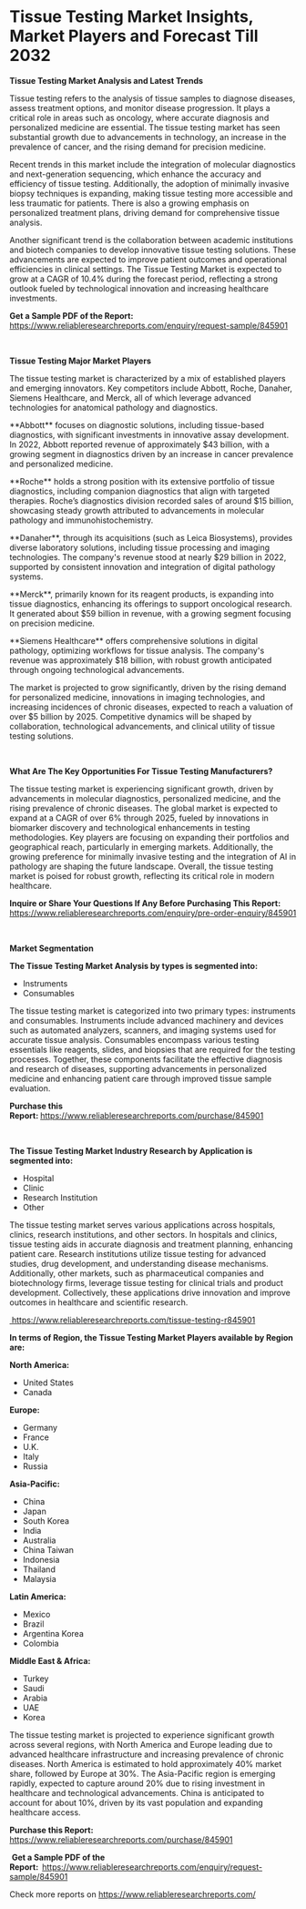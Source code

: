 <p><h1>Tissue Testing Market Insights, Market Players and Forecast Till 2032</h1></p><p><strong>Tissue Testing Market Analysis and Latest Trends</strong></p>
<p><p>Tissue testing refers to the analysis of tissue samples to diagnose diseases, assess treatment options, and monitor disease progression. It plays a critical role in areas such as oncology, where accurate diagnosis and personalized medicine are essential. The tissue testing market has seen substantial growth due to advancements in technology, an increase in the prevalence of cancer, and the rising demand for precision medicine.</p><p>Recent trends in this market include the integration of molecular diagnostics and next-generation sequencing, which enhance the accuracy and efficiency of tissue testing. Additionally, the adoption of minimally invasive biopsy techniques is expanding, making tissue testing more accessible and less traumatic for patients. There is also a growing emphasis on personalized treatment plans, driving demand for comprehensive tissue analysis.</p><p>Another significant trend is the collaboration between academic institutions and biotech companies to develop innovative tissue testing solutions. These advancements are expected to improve patient outcomes and operational efficiencies in clinical settings. The Tissue Testing Market is expected to grow at a CAGR of 10.4% during the forecast period, reflecting a strong outlook fueled by technological innovation and increasing healthcare investments.</p></p>
<p><strong>Get a Sample PDF of the Report:&nbsp;</strong> <a href="https://www.reliableresearchreports.com/enquiry/request-sample/845901?utm_campaign=2255&utm_medium=2&utm_source=Github&utm_content=ia&utm_term=04032025&utm_id=tissue-testing">https://www.reliableresearchreports.com/enquiry/request-sample/845901</a></p>
<p>&nbsp;</p>
<p><strong>Tissue Testing Major Market Players</strong></p>
<p><p>The tissue testing market is characterized by a mix of established players and emerging innovators. Key competitors include Abbott, Roche, Danaher, Siemens Healthcare, and Merck, all of which leverage advanced technologies for anatomical pathology and diagnostics.</p><p>**Abbott** focuses on diagnostic solutions, including tissue-based diagnostics, with significant investments in innovative assay development. In 2022, Abbott reported revenue of approximately $43 billion, with a growing segment in diagnostics driven by an increase in cancer prevalence and personalized medicine.</p><p>**Roche** holds a strong position with its extensive portfolio of tissue diagnostics, including companion diagnostics that align with targeted therapies. Roche’s diagnostics division recorded sales of around $15 billion, showcasing steady growth attributed to advancements in molecular pathology and immunohistochemistry.</p><p>**Danaher**, through its acquisitions (such as Leica Biosystems), provides diverse laboratory solutions, including tissue processing and imaging technologies. The company's revenue stood at nearly $29 billion in 2022, supported by consistent innovation and integration of digital pathology systems.</p><p>**Merck**, primarily known for its reagent products, is expanding into tissue diagnostics, enhancing its offerings to support oncological research. It generated about $59 billion in revenue, with a growing segment focusing on precision medicine.</p><p>**Siemens Healthcare** offers comprehensive solutions in digital pathology, optimizing workflows for tissue analysis. The company's revenue was approximately $18 billion, with robust growth anticipated through ongoing technological advancements. </p><p>The market is projected to grow significantly, driven by the rising demand for personalized medicine, innovations in imaging technologies, and increasing incidences of chronic diseases, expected to reach a valuation of over $5 billion by 2025. Competitive dynamics will be shaped by collaboration, technological advancements, and clinical utility of tissue testing solutions.</p></p>
<p>&nbsp;</p>
<p><strong>What Are The Key Opportunities For Tissue Testing Manufacturers?</strong></p>
<p><p>The tissue testing market is experiencing significant growth, driven by advancements in molecular diagnostics, personalized medicine, and the rising prevalence of chronic diseases. The global market is expected to expand at a CAGR of over 6% through 2025, fueled by innovations in biomarker discovery and technological enhancements in testing methodologies. Key players are focusing on expanding their portfolios and geographical reach, particularly in emerging markets. Additionally, the growing preference for minimally invasive testing and the integration of AI in pathology are shaping the future landscape. Overall, the tissue testing market is poised for robust growth, reflecting its critical role in modern healthcare.</p></p>
<p><strong>Inquire or Share Your Questions If Any Before Purchasing This Report:</strong> <a href="https://www.reliableresearchreports.com/enquiry/pre-order-enquiry/845901?utm_campaign=2255&utm_medium=2&utm_source=Github&utm_content=ia&utm_term=04032025&utm_id=tissue-testing">https://www.reliableresearchreports.com/enquiry/pre-order-enquiry/845901</a></p>
<p>&nbsp;</p>
<p><strong>Market Segmentation</strong></p>
<p><strong>The Tissue Testing Market Analysis by types is segmented into:</strong></p>
<p><ul><li>Instruments</li><li>Consumables</li></ul></p>
<p><p>The tissue testing market is categorized into two primary types: instruments and consumables. Instruments include advanced machinery and devices such as automated analyzers, scanners, and imaging systems used for accurate tissue analysis. Consumables encompass various testing essentials like reagents, slides, and biopsies that are required for the testing processes. Together, these components facilitate the effective diagnosis and research of diseases, supporting advancements in personalized medicine and enhancing patient care through improved tissue sample evaluation.</p></p>
<p><strong>Purchase this Report:&nbsp;</strong><a href="https://www.reliableresearchreports.com/purchase/845901?utm_campaign=2255&utm_medium=2&utm_source=Github&utm_content=ia&utm_term=04032025&utm_id=tissue-testing">https://www.reliableresearchreports.com/purchase/845901</a></p>
<p>&nbsp;</p>
<p><strong>The Tissue Testing Market Industry Research by Application is segmented into:</strong></p>
<p><ul><li>Hospital</li><li>Clinic</li><li>Research Institution</li><li>Other</li></ul></p>
<p><p>The tissue testing market serves various applications across hospitals, clinics, research institutions, and other sectors. In hospitals and clinics, tissue testing aids in accurate diagnosis and treatment planning, enhancing patient care. Research institutions utilize tissue testing for advanced studies, drug development, and understanding disease mechanisms. Additionally, other markets, such as pharmaceutical companies and biotechnology firms, leverage tissue testing for clinical trials and product development. Collectively, these applications drive innovation and improve outcomes in healthcare and scientific research.</p></p>
<p><a href="https://www.reliableresearchreports.com/tissue-testing-r845901?utm_campaign=2255&utm_medium=2&utm_source=Github&utm_content=ia&utm_term=04032025&utm_id=tissue-testing">&nbsp;https://www.reliableresearchreports.com/tissue-testing-r845901</a></p>
<p><strong>In terms of Region, the Tissue Testing Market Players available by Region are:</strong></p>
<p>
    <p> <strong> North America: </strong>
        <ul>
            <li>United States</li>
            <li>Canada</li>
        </ul>
        </p> 
    <p> <strong> Europe: </strong>
        <ul>
            <li>Germany</li>
            <li>France</li>
            <li>U.K.</li>
            <li>Italy</li>
            <li>Russia</li>
        </ul>
        </p> 
    <p> <strong> Asia-Pacific: </strong>
        <ul>
            <li>China</li>
            <li>Japan</li>
            <li>South Korea</li>
            <li>India</li>
            <li>Australia</li>
            <li>China Taiwan</li>
            <li>Indonesia</li>
            <li>Thailand</li>
            <li>Malaysia</li>
        </ul>
        </p> 
    <p> <strong> Latin America: </strong>
        <ul>
            <li>Mexico</li>
            <li>Brazil</li>
            <li>Argentina Korea</li>
            <li>Colombia</li>
        </ul>
        </p> 
    <p> <strong> Middle East & Africa: </strong>
        <ul>
            <li>Turkey</li>
            <li>Saudi</li>
            <li>Arabia</li>
            <li>UAE</li>
            <li>Korea</li>
        </ul>
    </p>
    </p>
<p><p>The tissue testing market is projected to experience significant growth across several regions, with North America and Europe leading due to advanced healthcare infrastructure and increasing prevalence of chronic diseases. North America is estimated to hold approximately 40% market share, followed by Europe at 30%. The Asia-Pacific region is emerging rapidly, expected to capture around 20% due to rising investment in healthcare and technological advancements. China is anticipated to account for about 10%, driven by its vast population and expanding healthcare access.</p></p>
<p><strong>Purchase this Report: </strong><a href="https://www.reliableresearchreports.com/purchase/845901?utm_campaign=2255&utm_medium=2&utm_source=Github&utm_content=ia&utm_term=04032025&utm_id=tissue-testing">https://www.reliableresearchreports.com/purchase/845901</a></p>
<p>&nbsp;<strong>Get a Sample PDF of the Report:&nbsp;&nbsp;</strong><a href="https://www.reliableresearchreports.com/enquiry/request-sample/845901?utm_campaign=2255&utm_medium=2&utm_source=Github&utm_content=ia&utm_term=04032025&utm_id=tissue-testing">https://www.reliableresearchreports.com/enquiry/request-sample/845901</a></p>
<p><strong></strong></p>
<p>Check more reports on <a href="https://www.reliableresearchreports.com/?utm_campaign=2255&utm_medium=2&utm_source=Github&utm_content=ia&utm_term=04032025&utm_id=tissue-testing">https://www.reliableresearchreports.com/</a></p>